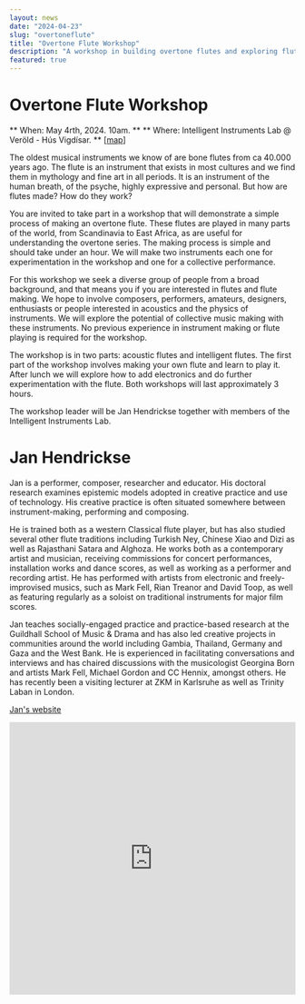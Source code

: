 ```yaml
---
layout: news
date: "2024-04-23"
slug: "overtoneflute"
title: "Overtone Flute Workshop"
description: "A workshop in building overtone flutes and exploring flute intelligence"
featured: true
---
```


<script>
    import CaptionedImage from "../../components/Images/CaptionedImage.svelte"
</script>

<CaptionedImage
    src="news/ofWorkshop1.jpg"
    alt="From an earlier workshop"
    caption="From an earlier workshop"
/>

# Overtone Flute Workshop

** When: May 4rth, 2024. 10am. **
** Where: Intelligent Instruments Lab @ Veröld - Hús Vigdísar. ** [[map](https://maps.app.goo.gl/4nSMipyv9WzY2ux79)]

The oldest musical instruments we know of are bone flutes from ca 40.000 years ago. The flute is an instrument that exists in most cultures and we find them in mythology and fine art in all periods. It is an instrument of the human breath, of the psyche, highly expressive and personal. But how are flutes made? How do they work?
 
You are invited to take part in a workshop that will demonstrate a simple process of making an overtone flute. These flutes are played in many parts of the world, from Scandinavia to East Africa, as are useful for understanding the overtone series. The making process is simple and should take under an hour. We will make two instruments each one for experimentation in the workshop and one for a collective performance. 

For this workshop we seek a diverse group of people from a broad background, and that means you if you are interested in flutes and flute making. We hope to involve composers, performers, amateurs, designers, enthusiasts or people interested in acoustics and the physics of instruments. We will explore the potential of collective music making with these instruments. No previous experience in instrument making or flute playing is required for the workshop.

The workshop is in two parts: acoustic flutes and intelligent flutes. The first part of the workshop involves making your own flute and learn to play it. After lunch we will explore how to add electronics and do further experimentation with the flute. Both workshops will last approximately 3 hours.

The workshop leader will be Jan Hendrickse together with members of the Intelligent Instruments Lab.


# Jan Hendrickse

Jan is a performer, composer, researcher and educator. His doctoral research examines epistemic models adopted in creative practice and use of technology. His creative practice is often situated somewhere between instrument-making, performing and composing.

He is trained both as a western Classical flute player, but has also studied several other flute traditions including Turkish Ney, Chinese Xiao and Dizi as well as Rajasthani Satara and Alghoza. He works both as a contemporary artist and musician, receiving commissions for concert performances, installation works and dance scores, as well as working as a performer and recording artist. He has performed with artists from electronic and freely-improvised musics, such as Mark Fell, Rian Treanor and David Toop, as well as featuring regularly as a soloist on traditional instruments for major film scores. 

Jan teaches socially-engaged practice and practice-based research at the Guildhall School of Music & Drama and has also led creative projects in communities around the world including Gambia, Thailand, Germany and Gaza and the West Bank. He is experienced in facilitating conversations and interviews and has chaired discussions with the musicologist Georgina Born and artists Mark Fell, Michael Gordon and CC Hennix, amongst others. He has recently been a visiting lecturer at ZKM in Karlsruhe as well as Trinity Laban in London.

[Jan's website](https://www.janhendrickse.com)




<iframe width="640px" height= "480px" src= "https://forms.office.com/Pages/ResponsePage.aspx?id=sYZLjIL5HkOteIjsz0Hh8E-VWUy5AuRMjkzZso9NcJhUMzNFNkxXM0FFNzNQTzM0QVZHQklJWjI5MC4u&embed=true" frameborder= "0" marginwidth= "0" marginheight= "0" style= "border: none; max-width:100%; max-height:100vh" allowfullscreen webkitallowfullscreen mozallowfullscreen msallowfullscreen> </iframe>

<CaptionedImage
    src="news/ofWorkshop2.jpg"
    alt="From an earlier workshop"
    caption="From an earlier workshop"
/>

<CaptionedImage
    src="news/ofWorkshop3.jpg"
    alt="From an earlier workshop"
    caption="From an earlier workshop"
/>